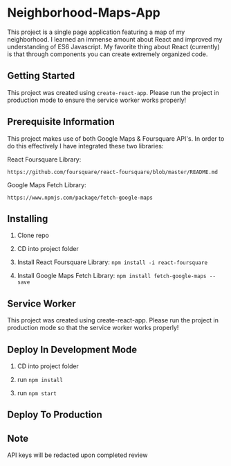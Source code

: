 # Neighborhood-Maps-App

This project is a single page application featuring a map of my neighborhood. I learned an immense amount about React and improved my understanding of ES6 Javascript. My favorite thing about React (currently) is that through components you can create extremely organized code. 

## Getting Started

This project was created using ```create-react-app```. Please run the project in production mode to ensure the service worker works properly!

## Prerequisite Information

 This project makes use of both Google Maps & Foursquare API's. In order to do this effectively I have integrated these two libraries:
 
 React Foursquare Library:
 
 ```
 https://github.com/foursquare/react-foursquare/blob/master/README.md
 ```
Google Maps Fetch Library:

```
https://www.npmjs.com/package/fetch-google-maps
```

## Installing

1. Clone repo

2. CD into project folder

3. Install React Foursquare Library: ```npm install -i react-foursquare```

4. Install Google Maps Fetch Library: ```npm install fetch-google-maps --save```

## Service Worker

This project was created using create-react-app. Please run the project in production mode so that the service worker works properly!

## Deploy In Development Mode

1. CD into project folder

2. run ```npm install```

3. run ```npm start```


## Deploy To Production



## Note

API keys will be redacted upon completed review

